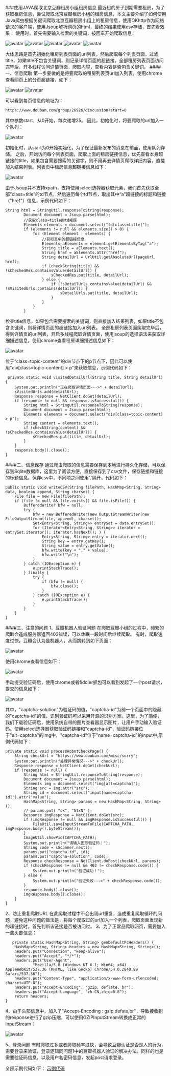 ###使用JAVA爬取北京豆瓣租房小组租房信息
最近租的房子到期需要租房，为了获取租房信息，尝试爬取北京豆瓣租房小组的租房信息，本文主要介绍了如何使用Java爬虫根据关键词爬取北京豆瓣租房小组上的租房信息，使用OKhttp作为网络请求的客户端，使用Jsoup解析网页的html，最终的结果使用csv存储，首先看效果：
使用时，首先需要输入检索的关键词，按回车开始爬取信息：

![avatar](5.png)
![avatar](6.png)
![avatar](7.png)
![avatar](8.png)
![avatar](9.png)

大体思路是首先初始化租房列表页面的url列表，然后爬取每个列表页面，过滤title，如果title不包含关键词，则记录详情页面的超链接，全部租房列表页面访问完毕后，开多线程访问详情页面，爬取内容，查看内容是否包含关键词。
####一、信息爬取
第一步要做的是将要爬取的租房列表页url加入列表，使用chrome查看网页上的分页超链接，如下：

![avatar](1.png)
![avatar](2.png)

可以看到每页信息的地址为：

    https://www.douban.com/group/26926/discussion?start=0

其中参数start，从0开始，每次递增25。
因此，初始化时，将要爬取的url加入一个队列：

![avatar](3.png)

初始化时，从start为0开始初始化，为了保证最新发布的消息在前面，使用队列存储。
之后，开始访问每个列表页面，爬取上面的租房链接信息，优先查看本身超链接的title，如果包含需要搜索的关键字，则不用再去详情页爬取详细内容，直接加入结果列表。列表页中租房信息超链接信息如下：

![avatar](4.png)

由于Jsoup并不支持xpath，支持使用select选择器获取元素，我们首先获取全部“class=title”的td节点，然后遍历每个td节点，取出其中“a”超链接的标题和链接（"href"）信息，示例代码如下：

    String html = StringUtil.responseToString(response);
            Document document = Jsoup.parse(html);
            //获取class=title的td戒牒
            Elements elements = document.select("td[class=title]");
            if (elements != null && elements.size() > 0) {
                for (Element element : elements) {
                    //获取其中的超链接信息
                    Elements aElements = element.getElementsByTag("a");
                    String title = aElements.text();
                    String href = aElements.attr("href");
                    String detailUrl = UrlUtil.getAbsoluteUrl(pageUrl, href);
                    if (checkString(title) && !sCheckedRes.containsValue(detailUrl)) {
                        sCheckedRes.put(title, detailUrl);
                    } else {
                        if (!sDetailUrls.containsValue(detailUrl) && !sVisitedUrls.contains(detailUrl)) {
                            sDetailUrls.put(title, detailUrl);
                        }
                    }
                }
            }

检查title信息，如果包含需要搜索的关键词，则直接加入结果列表，如果title不包含关键词，则将详情页面的超链接加入url列表。
全部租房列表页面爬取完毕后，得到详情页的url列表，开启多线程爬取详情页面，使用jsoup的选择语法来获取详细描述信息，使用chrome查看租房详细描述信息如下：

![avatar](10.png)

位于“class=topic-content”的div节点下的p节点下，因此可以使用"div[class=topic-content] > p"来获取信息，示例代码如下：

     private static void visitedDetailUrl(String title, String detailUrl) {
        System.out.println("正在爬取详情页面--->" + detailUrl);
        sVisitedUrls.add(detailUrl);
        Response response = NetClient.doGet(detailUrl);
        if (response != null && response.isSuccessful()) {
            String html = StringUtil.responseToString(response);
            Document document = Jsoup.parse(html);
            Elements elements = document.select("div[class=topic-content] > p");
            String content = elements.text();
            if (checkString(content) && !sCheckedRes.containsValue(detailUrl)) {
                sCheckedRes.put(title, detailUrl);
            }
        }
        response.body().close();
    }

####二、信息保存
通过爬虫爬取的信息需要保存到本地进行持久化存储，可以保存到Sqlite数据库，这里为了阅读方便，直接保存到了csv文件，保存链接和链接的标题信息，保存csv中，不同项之间使用','隔开，代码如下：

    public static void writeCSV(String filePath, HashMap<String, String> data, boolean append, String charset) {
        File file = new File(filePath);
        if (file != null && file.exists() && file.isFile()) {
            BufferedWriter bfw = null;
            try {
                bfw = new BufferedWriter(new OutputStreamWriter(new FileOutputStream(file, append), charset));
                Set<Entry<String, String>> entrySet = data.entrySet();
                for (Iterator<Entry<String, String>> iterator = entrySet.iterator(); iterator.hasNext(); ) {
                    Entry<String, String> entry = iterator.next();
                    String key = entry.getKey();
                    String value = entry.getValue();
                    bfw.write(key + "," + value);
                    bfw.write("\n");
                }
            } catch (IOException e) {
                e.printStackTrace();
            } finally {
                try {
                    if (bfw != null) {
                        bfw.close();
                    }
                } catch (IOException e) {
                    e.printStackTrace();
                }
            }
        }
    }

####三、注意的问题
1、豆瓣机器人验证问题
在爬取豆瓣小组的过程中，频繁的爬取会造成服务器返回403错误，可以休眠一段时间后继续爬取。
有时，爬取速度过快，豆瓣会认为是机器人，从而跳转到如下页面：

![avatar](11.png)

使用chrome查看信息如下：

![avatar](12.png)

手动提交验证码后，使用chrome或者fiddler抓包可以看到发起了一个post请求，提交的信息如下：

![avatar](13.png)

其中，"captcha-solution"为验证码的值，"captcha-id"为前一个页面中的隐藏的"captcha-id"的值，识别验证码可以采用开源的识别方案，这里，为了简便，我们下载验证码后，使用系统自带的图片查看器显示图片，让用户手动输入验证码。使用select选择器获取验证码链接和"captcha-id"，验证码链接位于"alt=captcha"的img中，"captcha-id"位于"name=captcha-id"的input中,示例代码如下：

    private static void processRobotCheckPage() {
        String checkUrl = "https://www.douban.com/misc/sorry";
        System.out.println("处理异常情况--->" + checkUrl);
        Response response = NetClient.doGet(checkUrl);
        if (response != null) {
            String html = StringUtil.responseToString(response);
            Document document = Jsoup.parse(html);
            Elements img = document.select("img[alt=captcha]");
            String src = img.attr("src");
            String id = document.select("input[name=captcha-id]").attr("value");
            HashMap<String, String> params = new HashMap<String, String>();
            // params.put( "ck", "5txN" );
            Response imgResponse = NetClient.doGet(src);
            if (imgResponse != null && imgResponse.isSuccessful()) {
                FileUtil.saveInputStreamToFile(CAPTCHA_PATH, imgResponse.body().byteStream());
            }
            ImageUtil.showPic(CAPTCHA_PATH);
            System.out.println("请输入图形验证码：");
            String code = sScanner.next();
            params.put("captcha-id", id);
            params.put("captcha-solution", code);
            Response checkResponse = NetClient.doPost(checkUrl, params);
            if (checkResponse != null && 403 != checkResponse.code()) {
                System.out.println("验证成功！");
            } else {
                System.out.println("验证失败--->" + checkResponse.code());
            }
            response.body().close();
            imgResponse.body().close();
        }
    }


2、防止重复爬取URL
在此爬取过程中不会出现url重复，造成重复爬取循环的问题，避免这种问题的做法是，将每个爬取过的url加入一个列表，爬取页面发现新的超链接时，首先判断该链接是否被访问过。
3、为了正常品爬取网页，需要加入一些头部信息：

       private static HashMap<String, String> genDefaultPcHeaders() {
        HashMap<String, String> headers = new HashMap<String, String>();
        headers.put("Connection", "keep-alive");
        headers.put("Accept", "*/*");
        headers.put("User-Agent",
                "Mozilla/5.0 (Windows NT 6.1; Win64; x64) AppleWebKit/537.36 (KHTML, like Gecko) Chrome/54.0.2840.99 Safari/537.36");
        headers.put("Content-Type", "application/x-www-form-urlencoded; charset=UTF-8");
        headers.put("Accept-Encoding", "gzip, deflate, br");
        headers.put("Accept-Language", "zh-CN,zh;q=0.8");
        return headers;
    }

4、由于头部信息中，加入了"Accept-Encoding : gzip,defate,br"，导致接收到的response进行了gzip压缩，可以使用GZIPInputStream转换成正常的InputStream：

![avatar](14.png)

5、登录问题
有时爬取过多或者爬取频率过快，会导致豆瓣认证是否是人的行为，需要登录来验证，登录逻辑同问题1中的豆瓣机器人验证的解决办法，同样的也是需要验证码信息，以及用户名密码信息，发起post请求登录。

全部示例代码如下：
<a href='Douban.java'>示例代码</a>
